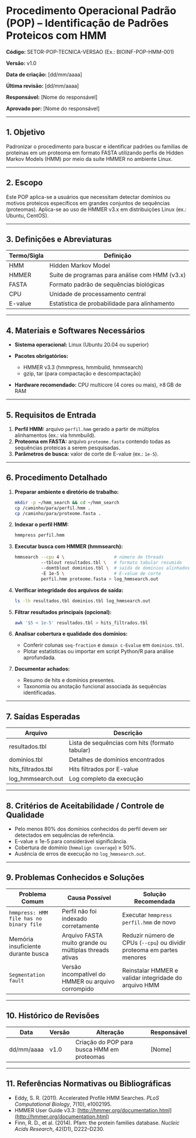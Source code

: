 # Procedimento Operacional Padrão (POP) – Identificação de Padrões Proteicos com HMM

**Código:** SETOR-POP-TECNICA-VERSAO (Ex.: BIOINF-POP-HMM-001)

**Versão:** v1.0  

**Data de criação:** \[dd/mm/aaaa]  

**Última revisão:** \[dd/mm/aaaa]  

**Responsável:** \[Nome do responsável]  

**Aprovado por:** \[Nome do responsável]

---

## 1. Objetivo

Padronizar o procedimento para buscar e identificar padrões ou famílias de proteínas em um proteoma em formato FASTA utilizando perfis de Hidden Markov Models (HMM) por meio da suíte HMMER no ambiente Linux.

---

## 2. Escopo

Este POP aplica-se a usuários que necessitam detectar domínios ou motivos proteicos específicos em grandes conjuntos de sequências (proteomas). Aplica-se ao uso de HMMER v3.x em distribuições Linux (ex.: Ubuntu, CentOS).

---

## 3. Definições e Abreviaturas

| Termo/Sigla | Definição                                      |
| ----------- | ---------------------------------------------- |
| HMM         | Hidden Markov Model                            |
| HMMER       | Suíte de programas para análise com HMM (v3.x) |
| FASTA       | Formato padrão de sequências biológicas        |
| CPU         | Unidade de processamento central               |
| E-value     | Estatística de probabilidade para alinhamento  |

---

## 4. Materiais e Softwares Necessários

* **Sistema operacional:** Linux (Ubuntu 20.04 ou superior)
* **Pacotes obrigatórios:**

  * HMMER v3.3 (hmmpress, hmmbuild, hmmsearch)
  * gzip, tar (para compactação e descompactação)
* **Hardware recomendado:** CPU multicore (4 cores ou mais), ≥8 GB de RAM

---

## 5. Requisitos de Entrada

1. **Perfil HMM:** arquivo `perfil.hmm` gerado a partir de múltiplos alinhamentos (ex.: via hmmbuild).
2. **Proteoma em FASTA:** arquivo `proteome.fasta` contendo todas as sequências proteicas a serem pesquisadas.
3. **Parâmetros de busca:** valor de corte de E-value (ex.: `1e-5`).

---

## 6. Procedimento Detalhado

1. **Preparar ambiente e diretório de trabalho:**

   ```bash
   mkdir -p ~/hmm_search && cd ~/hmm_search
   cp /caminho/para/perfil.hmm .
   cp /caminho/para/proteome.fasta .
   ```

2. **Indexar o perfil HMM:**

   ```bash
   hmmpress perfil.hmm
   ```

3. **Executar busca com HMMER (hmmsearch):**

   ```bash
   hmmsearch --cpu 4 \                   # número de threads
             --tblout resultados.tbl \   # formato tabular resumido
             --domtblout dominios.tbl \  # saída de domínios alinhados
             -E 1e-5 \                   # E-value de corte
             perfil.hmm proteome.fasta > log_hmmsearch.out
   ```

4. **Verificar integridade dos arquivos de saída:**

   ```bash
   ls -lh resultados.tbl dominios.tbl log_hmmsearch.out
   ```

5. **Filtrar resultados principais (opcional):**

   ```bash
   awk '$5 < 1e-5' resultados.tbl > hits_filtrados.tbl
   ```

6. **Analisar cobertura e qualidade dos domínios:**

   * Conferir colunas `seq-fraction` e `domain c-Evalue` em `dominios.tbl`.
   * Plotar estatísticas ou importar em script Python/R para análise aprofundada.

7. **Documentar achados:**

   * Resumo de hits e domínios presentes.
   * Taxonomia ou anotação funcional associada às sequências identificadas.

---

## 7. Saídas Esperadas

| Arquivo             | Descrição                                      |
| ------------------- | ---------------------------------------------- |
| resultados.tbl      | Lista de sequências com hits (formato tabular) |
| dominios.tbl        | Detalhes de domínios encontrados               |
| hits\_filtrados.tbl | Hits filtrados por E-value                     |
| log\_hmmsearch.out  | Log completo da execução                       |

---

## 8. Critérios de Aceitabilidade / Controle de Qualidade

* Pelo menos 80% dos domínios conhecidos do perfil devem ser detectados em sequências de referência.
* E-value ≤ 1e-5 para considerável significância.
* Cobertura de domínio (`hmmalign coverage`) ≥ 50%.
* Ausência de erros de execução no `log_hmmsearch.out`.

---

## 9. Problemas Conhecidos e Soluções

| Problema Comum                          | Causa Possível                                         | Solução Recomendada                                                    |
| --------------------------------------- | ------------------------------------------------------ | ---------------------------------------------------------------------- |
| `hmmpress: HMM file has no binary file` | Perfil não foi indexado corretamente                   | Executar `hmmpress perfil.hmm` de novo                                 |
| Memória insuficiente durante busca      | Arquivo FASTA muito grande ou múltiplas threads ativas | Reduzir número de CPUs (`--cpu`) ou dividir proteoma em partes menores |
| `Segmentation fault`                    | Versão incompatível do HMMER ou arquivo corrompido     | Reinstalar HMMER e validar integridade do arquivo HMM                  |

---

## 10. Histórico de Revisões

| Data       | Versão | Alteração                                  | Responsável |
| ---------- | ------ | ------------------------------------------ | ----------- |
| dd/mm/aaaa | v1.0   | Criação do POP para busca HMM em proteomas | \[Nome]     |

---

## 11. Referências Normativas ou Bibliográficas

* Eddy, S. R. (2011). Accelerated Profile HMM Searches. *PLoS Computational Biology*, 7(10), e1002195.
* HMMER User Guide v3.3: [http://hmmer.org/documentation.html](http://hmmer.org/documentation.html)
* Finn, R. D., et al. (2014). Pfam: the protein families database. *Nucleic Acids Research*, 42(D1), D222–D230.
